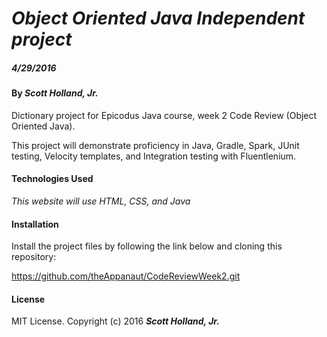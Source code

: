 # _Object Oriented Java Independent project_

##### _4/29/2016_

#### By _**Scott Holland, Jr.**_

Dictionary project for Epicodus Java course, week 2 Code Review (Object Oriented Java).

This project will demonstrate proficiency in Java, Gradle, Spark, JUnit testing, Velocity templates, and Integration testing with Fluentlenium.


#### Technologies Used

_This website will use HTML, CSS, and Java_

#### Installation

Install the project files by following the link below and cloning this repository:

https://github.com/theAppanaut/CodeReviewWeek2.git

#### License

MIT License. Copyright (c) 2016 **_Scott Holland, Jr._**
